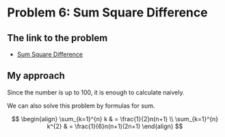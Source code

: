 # Problem 6: Sum Square Difference

## The link to the problem

- [Sum Square Difference](https://projecteuler.net/problem=6)

## My approach

Since the number is up to 100, it is enough to calculate naively.

We can also solve this problem by formulas for sum.

$$
\begin{align}
\sum_{k=1}^{n} k & = \frac{1}{2}n(n+1) \\
\sum_{k=1}^{n} k^{2} & = \frac{1}{6}n(n+1)(2n+1)
\end{align}
$$
